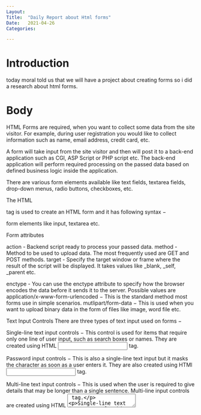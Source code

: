 ```yaml
---
Layout:
Title:	"Daily Report about Html forms"
Date:	2021-04-26
Categories:

---
```


# Introduction
 today moral told us that we will have a project 
 about creating forms so i did a research about html forms.

 # Body

 HTML Forms are required, when you want to collect some data from the site visitor. For example, during user registration you would like to collect information such as name, email address, credit card, etc.

 A form will take input from the site visitor and then will post it to a back-end application such as CGI, ASP Script or PHP script etc. The back-end application will perform required processing on the passed data based on defined business logic inside the application.

 There are various form elements available like text fields, textarea fields, drop-down menus, radio buttons, checkboxes, etc.

The HTML <form> tag is used to create an HTML form and it has following syntax −

<form action = "Script URL" method = "GET|POST">
   form elements like input, textarea etc.
</form>

Form attributes

   action - Backend script ready to process your passed data.
   method - Method to be used to upload data. The most frequently used are GET and POST methods.
target - Specify the target window or frame where the result of the script will be displayed. It takes values like _blank, _self, _parent etc.
  
  enctype - You can use the enctype attribute to specify how the browser encodes the data before it sends it to the server. Possible values are 
application/x-www-form-urlencoded − This is the standard method most forms use in simple scenarios.
mutlipart/form-data − This is used when you want to upload binary data in the form of files like image, word file etc.

Text Input Controls
There are three types of text input used on forms −

Single-line text input controls − This control is used for items that require only one line of user input, such as search boxes or names. They are created using HTML <input> tag.

Password input controls − This is also a single-line text input but it masks the character as soon as a user enters it. They are also created using HTMl <input> tag.

Multi-line text input controls − This is used when the user is required to give details that may be longer than a single sentence. Multi-line input controls are created using HTML <textarea> tag.

Single-line text input controls
This control is used for items that require only one line of user input, such as search boxes or names. They are created using HTML <input> tag.

> HTML Form Controls
There are different types of form controls that you can use to collect data using HTML form −

>>Text Input Controls
>>Checkboxes Controls
>>Radio Box Controls
>>Select Box Controls
>>File Select boxes
>>Hidden Controls
>>Clickable Buttons
>>Submit and Reset Button


# Conclusion

So now I have to do JavaScript



